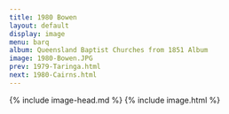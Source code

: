 ```yaml
---
title: 1980 Bowen
layout: default
display: image
menu: barq
album: Queensland Baptist Churches from 1851 Album
image: 1980-Bowen.JPG
prev: 1979-Taringa.html
next: 1980-Cairns.html
---
```

{% include image-head.md %}
{% include image.html %}